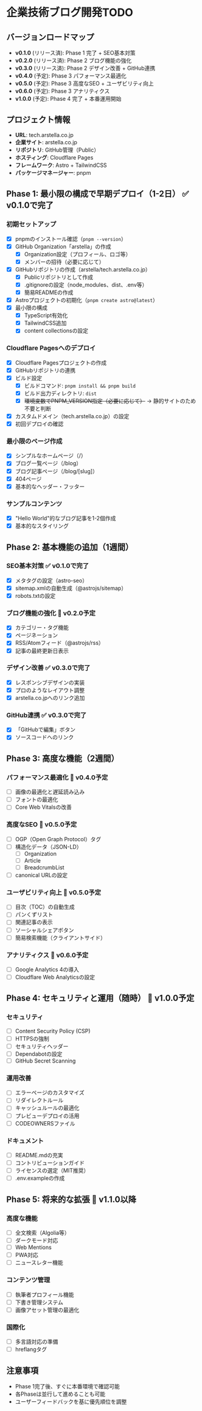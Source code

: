 # 企業技術ブログ開発TODO

## バージョンロードマップ
- **v0.1.0** (リリース済): Phase 1 完了 + SEO基本対策
- **v0.2.0** (リリース済): Phase 2 ブログ機能の強化
- **v0.3.0** (リリース済): Phase 2 デザイン改善 + GitHub連携
- **v0.4.0** (予定): Phase 3 パフォーマンス最適化
- **v0.5.0** (予定): Phase 3 高度なSEO + ユーザビリティ向上
- **v0.6.0** (予定): Phase 3 アナリティクス
- **v1.0.0** (予定): Phase 4 完了 + 本番運用開始

## プロジェクト情報
- **URL**: tech.arstella.co.jp
- **企業サイト**: arstella.co.jp
- **リポジトリ**: GitHub管理（Public）
- **ホスティング**: Cloudflare Pages
- **フレームワーク**: Astro + TailwindCSS
- **パッケージマネージャー**: pnpm

## Phase 1: 最小限の構成で早期デプロイ（1-2日） ✅ **v0.1.0で完了**

### 初期セットアップ
- [x] pnpmのインストール確認（`pnpm --version`）
- [x] GitHub Organization「arstella」の作成
  - [x] Organization設定（プロフィール、ロゴ等）
  - [x] メンバーの招待（必要に応じて）
- [x] GitHubリポジトリの作成（arstella/tech.arstella.co.jp）
  - [x] Publicリポジトリとして作成
  - [x] .gitignoreの設定（node_modules、dist、.env等）
  - [x] 簡易READMEの作成
- [x] Astroプロジェクトの初期化（`pnpm create astro@latest`）
- [x] 最小限の構成
  - [x] TypeScript有効化
  - [x] TailwindCSS追加
  - [x] content collectionsの設定

### Cloudflare Pagesへのデプロイ
- [x] Cloudflare Pagesプロジェクトの作成
- [x] GitHubリポジトリの連携
- [x] ビルド設定
  - [x] ビルドコマンド: `pnpm install && pnpm build`
  - [x] ビルド出力ディレクトリ: `dist`
  - [x] ~~環境変数でPNPM_VERSION指定（必要に応じて）~~ → 静的サイトのため不要と判断
- [x] カスタムドメイン（tech.arstella.co.jp）の設定
- [x] 初回デプロイの確認

### 最小限のページ作成
- [x] シンプルなホームページ（/）
- [x] ブログ一覧ページ（/blog）
- [x] ブログ記事ページ（/blog/[slug]）
- [x] 404ページ
- [x] 基本的なヘッダー・フッター

### サンプルコンテンツ
- [x] "Hello World"的なブログ記事を1-2個作成
- [x] 基本的なスタイリング

## Phase 2: 基本機能の追加（1週間）

### SEO基本対策 ✅ **v0.1.0で完了**
- [x] メタタグの設定（astro-seo）
- [x] sitemap.xmlの自動生成（@astrojs/sitemap）
- [x] robots.txtの設定

### ブログ機能の強化 🎯 **v0.2.0予定**
- [x] カテゴリー・タグ機能
- [x] ページネーション
- [x] RSS/Atomフィード（@astrojs/rss）
- [x] 記事の最終更新日表示

### デザイン改善 ✅ **v0.3.0で完了**
- [x] レスポンシブデザインの実装
- [x] プロのようなレイアウト調整
- [x] arstella.co.jpへのリンク追加

### GitHub連携 ✅ **v0.3.0で完了**
- [x] 「GitHubで編集」ボタン
- [x] ソースコードへのリンク

## Phase 3: 高度な機能（2週間）

### パフォーマンス最適化 🎯 **v0.4.0予定**
- [ ] 画像の最適化と遅延読み込み
- [ ] フォントの最適化
- [ ] Core Web Vitalsの改善

### 高度なSEO 🎯 **v0.5.0予定**
- [ ] OGP（Open Graph Protocol）タグ
- [ ] 構造化データ（JSON-LD）
  - [ ] Organization
  - [ ] Article
  - [ ] BreadcrumbList
- [ ] canonical URLの設定

### ユーザビリティ向上 🎯 **v0.5.0予定**
- [ ] 目次（TOC）の自動生成
- [ ] パンくずリスト
- [ ] 関連記事の表示
- [ ] ソーシャルシェアボタン
- [ ] 簡易検索機能（クライアントサイド）

### アナリティクス 🎯 **v0.6.0予定**
- [ ] Google Analytics 4の導入
- [ ] Cloudflare Web Analyticsの設定

## Phase 4: セキュリティと運用（随時） 🎯 **v1.0.0予定**

### セキュリティ
- [ ] Content Security Policy (CSP)
- [ ] HTTPSの強制
- [ ] セキュリティヘッダー
- [ ] Dependabotの設定
- [ ] GitHub Secret Scanning

### 運用改善
- [ ] エラーページのカスタマイズ
- [ ] リダイレクトルール
- [ ] キャッシュルールの最適化
- [ ] プレビューデプロイの活用
- [ ] CODEOWNERSファイル

### ドキュメント
- [ ] README.mdの充実
- [ ] コントリビューションガイド
- [ ] ライセンスの選定（MIT推奨）
- [ ] .env.exampleの作成

## Phase 5: 将来的な拡張 🔮 **v1.1.0以降**

### 高度な機能
- [ ] 全文検索（Algolia等）
- [ ] ダークモード対応
- [ ] Web Mentions
- [ ] PWA対応
- [ ] ニュースレター機能

### コンテンツ管理
- [ ] 執筆者プロフィール機能
- [ ] 下書き管理システム
- [ ] 画像アセット管理の最適化

### 国際化
- [ ] 多言語対応の準備
- [ ] hreflangタグ

## 注意事項
- Phase 1完了後、すぐに本番環境で確認可能
- 各Phaseは並行して進めることも可能
- ユーザーフィードバックを基に優先順位を調整